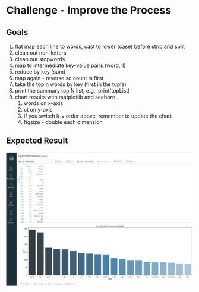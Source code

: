# Challenge -  Improve the Process

## Goals

1. flat map each line to words, cast to lower (case) before strip and split
1. clean out non-letters
1. clean out stopwords
1. map to intermediate key-value pairs (word, 1)
1. reduce by key (sum)
1. map again - reverse so count is first
1. take the top n words by key (first in the tuple)
1. print the summary top N list, e.g., print(topList)
1. chart results with matplotlib and seaborn
    1.    words on x-axis
    1.    ct on y-axis 
    1.    if you switch k-v order above, remember to update the chart
    1.    figsize - double each dimension

## Expected Result

![Results Chart](images/rjchart.PNG)
